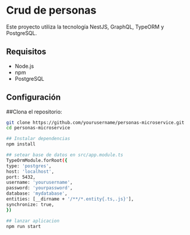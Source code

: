 # Crud de personas

Este proyecto utiliza la tecnología NestJS, GraphQL, TypeORM y PostgreSQL.

## Requisitos

- Node.js
- npm
- PostgreSQL

## Configuración

##Clona el repositorio:

   ```bash
   git clone https://github.com/yourusername/personas-microservice.git
   cd personas-microservice

## Instalar dependencias  
npm install

## setear base de datos en src/app.module.ts
TypeOrmModule.forRoot({
  type: 'postgres',
  host: 'localhost',
  port: 5432,
  username: 'yourusername',
  password: 'yourpassword',
  database: 'mydatabase',
  entities: [__dirname + '/**/*.entity{.ts,.js}'],
  synchronize: true,
})

## lanzar aplicacion
npm run start
